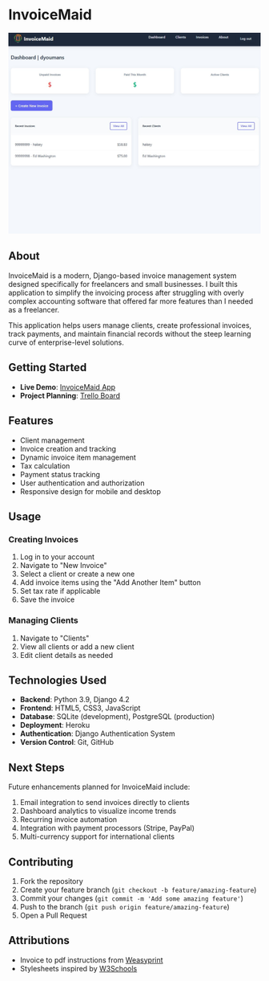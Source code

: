 # InvoiceMaid

![InvoiceMaid](main_app/static/images/dashboard.jpg)

## About

InvoiceMaid is a modern, Django-based invoice management system designed specifically for freelancers and small businesses. I built this application to simplify the invoicing process after struggling with overly complex accounting software that offered far more features than I needed as a freelancer.

This application helps users manage clients, create professional invoices, track payments, and maintain financial records without the steep learning curve of enterprise-level solutions.

## Getting Started

- **Live Demo**: [InvoiceMaid App](https://invoicemaid-2681961b5215.herokuapp.com/)
- **Project Planning**: [Trello Board](https://trello.com/b/YN5pnvzv/invoice)

## Features

* Client management
* Invoice creation and tracking
* Dynamic invoice item management
* Tax calculation
* Payment status tracking
* User authentication and authorization
* Responsive design for mobile and desktop

## Usage

### Creating Invoices

1. Log in to your account
2. Navigate to "New Invoice"
3. Select a client or create a new one
4. Add invoice items using the "Add Another Item" button
5. Set tax rate if applicable
6. Save the invoice

### Managing Clients

1. Navigate to "Clients"
2. View all clients or add a new client
3. Edit client details as needed

## Technologies Used

* **Backend**: Python 3.9, Django 4.2
* **Frontend**: HTML5, CSS3, JavaScript
* **Database**: SQLite (development), PostgreSQL (production)
* **Deployment**: Heroku
* **Authentication**: Django Authentication System
* **Version Control**: Git, GitHub

## Next Steps

Future enhancements planned for InvoiceMaid include:

1. Email integration to send invoices directly to clients
2. Dashboard analytics to visualize income trends
3. Recurring invoice automation
4. Integration with payment processors (Stripe, PayPal)
5. Multi-currency support for international clients

## Contributing

1. Fork the repository
2. Create your feature branch (`git checkout -b feature/amazing-feature`)
3. Commit your changes (`git commit -m 'Add some amazing feature'`)
4. Push to the branch (`git push origin feature/amazing-feature`)
5. Open a Pull Request

## Attributions
* Invoice to pdf instructions from [Weasyprint](https://pypi.org/project/weasyprint/)
* Stylesheets inspired by [W3Schools](https://www.w3schools.com/)